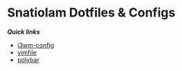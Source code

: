 # Snatiolam Dotfiles & Configs

***Quick links***
- [i3wm-config](./.config/i3/config)
- [vimfile](./.vimrc)
- [polybar](./.config/polybar/config)

